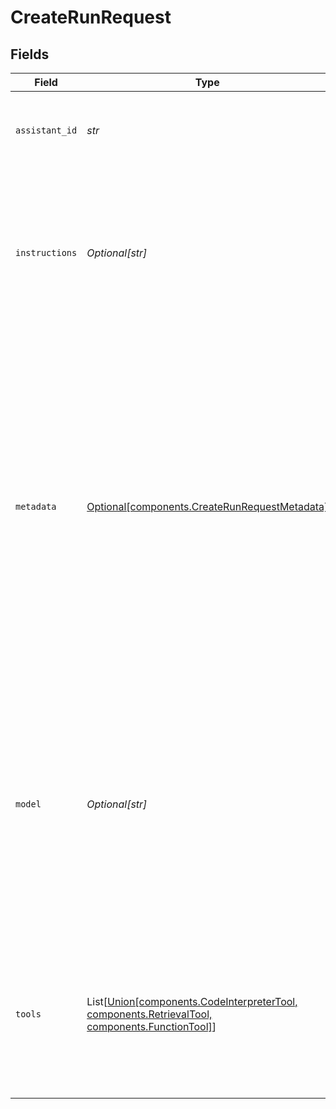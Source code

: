 # CreateRunRequest


## Fields

| Field                                                                                                                                                                                                                                                       | Type                                                                                                                                                                                                                                                        | Required                                                                                                                                                                                                                                                    | Description                                                                                                                                                                                                                                                 |
| ----------------------------------------------------------------------------------------------------------------------------------------------------------------------------------------------------------------------------------------------------------- | ----------------------------------------------------------------------------------------------------------------------------------------------------------------------------------------------------------------------------------------------------------- | ----------------------------------------------------------------------------------------------------------------------------------------------------------------------------------------------------------------------------------------------------------- | ----------------------------------------------------------------------------------------------------------------------------------------------------------------------------------------------------------------------------------------------------------- |
| `assistant_id`                                                                                                                                                                                                                                              | *str*                                                                                                                                                                                                                                                       | :heavy_check_mark:                                                                                                                                                                                                                                          | The ID of the [assistant](/docs/api-reference/assistants) to use to execute this run.                                                                                                                                                                       |
| `instructions`                                                                                                                                                                                                                                              | *Optional[str]*                                                                                                                                                                                                                                             | :heavy_minus_sign:                                                                                                                                                                                                                                          | Override the default system message of the assistant. This is useful for modifying the behavior on a per-run basis.                                                                                                                                         |
| `metadata`                                                                                                                                                                                                                                                  | [Optional[components.CreateRunRequestMetadata]](../../models/components/createrunrequestmetadata.md)                                                                                                                                                        | :heavy_minus_sign:                                                                                                                                                                                                                                          | Set of 16 key-value pairs that can be attached to an object. This can be useful for storing additional information about the object in a structured format. Keys can be a maximum of 64 characters long and values can be a maxium of 512 characters long.<br/> |
| `model`                                                                                                                                                                                                                                                     | *Optional[str]*                                                                                                                                                                                                                                             | :heavy_minus_sign:                                                                                                                                                                                                                                          | The ID of the [Model](/docs/api-reference/models) to be used to execute this run. If a value is provided here, it will override the model associated with the assistant. If not, the model associated with the assistant will be used.                      |
| `tools`                                                                                                                                                                                                                                                     | List[[Union[components.CodeInterpreterTool, components.RetrievalTool, components.FunctionTool]](../../models/components/createrunrequesttools.md)]                                                                                                          | :heavy_minus_sign:                                                                                                                                                                                                                                          | Override the tools the assistant can use for this run. This is useful for modifying the behavior on a per-run basis.                                                                                                                                        |